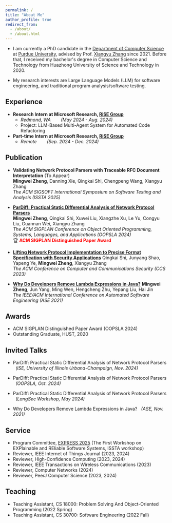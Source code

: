 ```yaml
---
permalink: /
title: "About Me"
author_profile: true
redirect_from: 
  - /about/
  - /about.html
---
```


* I am currently a PhD candidate in the [Department of Computer Science](https://www.cs.purdue.edu) at [Purdue University](https://www.purdue.edu), advised by Prof. [Xiangyu Zhang](https://www.cs.purdue.edu/homes/xyzhang/) since 2021. Before that, I received my bachelor's degree in Computer Science and Technology from Huazhong University of Science and Technology in 2020.

* My research interests are Large Language Models (LLM) for software engineering, and traditional program analysis/software testing.

## Experience
- **Research Intern at Microsoft Research,  [RiSE Group](https://www.microsoft.com/en-us/research/group/research-software-engineering-rise/)**
  - *Redmond, WA &nbsp;&nbsp;&nbsp;&nbsp;&nbsp;&nbsp; (May 2024 - Aug. 2024)*
  - Project:  LLM-Based Multi-Agent System for Automated Code Refactoring
- **Part-time Intern at Microsoft Research, [RiSE Group](https://www.microsoft.com/en-us/research/group/research-software-engineering-rise/)**
  - *Remote &nbsp;&nbsp;&nbsp;&nbsp;&nbsp;&nbsp; (Sep. 2024 - Dec. 2024)*
  
## Publication
- **Validating Network Protocol Parsers with Traceable RFC Document Interpretation** (To Appear)<br>
  **Mingwei Zheng**, Danning Xie, Qingkai Shi, Chengpeng Wang,  Xiangyu Zhang  
  *The ACM SIGSOFT International Symposium on Software Testing and Analysis (ISSTA 2025)*  

- [**ParDiff: Practical Static Differential Analysis of Network Protocol Parsers**](https://dl.acm.org/doi/abs/10.1145/3649854)  
  **Mingwei Zheng**, Qingkai Shi, Xuwei Liu, Xiangzhe Xu, Le Yu, Congyu Liu, Guannan Wei, Xiangyu Zhang  
  *The ACM SIGPLAN Conference on Object Oriented Programming, Systems, Languages, and Applications (OOPSLA 2024)*  
  🏆 <span style="color:red;">**ACM SIGPLAN Distinguished Paper Award**</span>

- [**Lifting Network Protocol Implementation to Precise Format Specification with Security Applications**](https://dl.acm.org/doi/abs/10.1145/3576915.3616614)
  Qingkai Shi, Junyang Shao, Yapeng Ye, **Mingwei Zheng**, Xiangyu Zhang  
  *The ACM Conference on Computer and Communications Security (CCS 2023)*

- [**Why Do Developers Remove Lambda Expressions in Java?**](https://ieeexplore.ieee.org/document/9678600) 
  **Mingwei Zheng**, Jun Yang, Ming Wen, Hengcheng Zhu, Yepang Liu, Hai Jin  
  *The IEEE/ACM International Conference on Automated Software Engineering (ASE 2021)*

## Awards
* ACM SIGPLAN Distinguished Paper Award (OOPSLA 2024)
* Outstanding Graduate, HUST, 2020

## Invited Talks

- ParDiff: Practical Static Differential Analysis of Network Protocol Parsers   &nbsp;&nbsp;*(iSE, University of Illinois Urbana-Champaign, Nov. 2024)*

- ParDiff: Practical Static Differential Analysis of Network Protocol Parsers   &nbsp;&nbsp;*(OOPSLA, Oct. 2024)*

- ParDiff: Practical Static Differential Analysis of Network Protocol Parsers   &nbsp;&nbsp;*(LangSec Workshop, May 2024)*

- Why Do Developers Remove Lambda Expressions in Java?   &nbsp;&nbsp;*(ASE, Nov. 2021)*


## Service
* Program Committee, [EXPRESS 2025](https://conf.researchr.org/home/issta-2025/express-2025) (The First Workshop on EXPlainable and REliable Software Systems, ISSTA workshop)
* Reviewer, IEEE Internet of Things Journal (2023, 2024)
* Reviewer, High-Confidence Computing (2023, 2024)
* Reviewer, IEEE Transactions on Wireless Communications (2023)
* Reviewer, Computer Networks (2024)
* Reviewer, PeerJ Computer Science (2023, 2024)

## Teaching
* Teaching Assistant, CS 18000: Problem Solving And Object-Oriented Programming (2022 Spring)
* Teaching Assistant, CS 30700: Software Engineering (2022 Fall)

